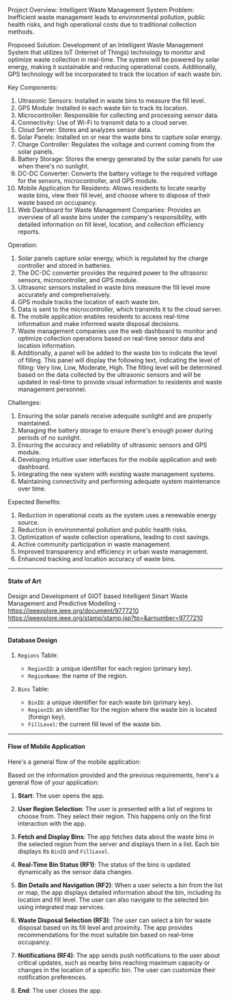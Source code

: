 Project Overview: Intelligent Waste Management System Problem: Inefficient waste management leads to environmental pollution, public health risks, and high operational costs due to traditional collection methods.

Proposed Solution: Development of an Intelligent Waste Management System that utilizes IoT (Internet of Things) technology to monitor and optimize waste collection in real-time. The system will be powered by solar energy, making it sustainable and reducing operational costs. Additionally, GPS technology will be incorporated to track the location of each waste bin.

Key Components:

1.  Ultrasonic Sensors: Installed in waste bins to measure the fill level.
2.  GPS Module: Installed in each waste bin to track its location.
3.  Microcontroller: Responsible for collecting and processing sensor data.
4.  Connectivity: Use of Wi-Fi to transmit data to a cloud server.
5.  Cloud Server: Stores and analyzes sensor data.
6.  Solar Panels: Installed on or near the waste bins to capture solar energy.
7.  Charge Controller: Regulates the voltage and current coming from the solar panels.
8.  Battery Storage: Stores the energy generated by the solar panels for use when there's no sunlight.
9.  DC-DC Converter: Converts the battery voltage to the required voltage for the sensors, microcontroller, and GPS module.
10. Mobile Application for Residents: Allows residents to locate nearby waste bins, view their fill level, and choose where to dispose of their waste based on occupancy.
11. Web Dashboard for Waste Management Companies: Provides an overview of all waste bins under the company's responsibility, with detailed information on fill level, location, and collection efficiency reports.

Operation:

1.  Solar panels capture solar energy, which is regulated by the charge controller and stored in batteries.
2.  The DC-DC converter provides the required power to the ultrasonic sensors, microcontroller, and GPS module.
3.  Ultrasonic sensors installed in waste bins measure the fill level more accurately and comprehensively.
4.  GPS module tracks the location of each waste bin.
5.  Data is sent to the microcontroller, which transmits it to the cloud server.
6.  The mobile application enables residents to access real-time information and make informed waste disposal decisions.
7.  Waste management companies use the web dashboard to monitor and optimize collection operations based on real-time sensor data and location information.
8.  Additionally, a panel will be added to the waste bin to indicate the level of filling. This panel will display the following text, indicating the level of filling: Very low, Low, Moderate, High. The filling level will be determined based on the data collected by the ultrasonic sensors and will be updated in real-time to provide visual information to residents and waste management personnel.

Challenges:

1.  Ensuring the solar panels receive adequate sunlight and are properly maintained.
2.  Managing the battery storage to ensure there's enough power during periods of no sunlight.
3.  Ensuring the accuracy and reliability of ultrasonic sensors and GPS module.
4.  Developing intuitive user interfaces for the mobile application and web dashboard.
5.  Integrating the new system with existing waste management systems.
6.  Maintaining connectivity and performing adequate system maintenance over time.

Expected Benefits:

1.  Reduction in operational costs as the system uses a renewable energy source.
2.  Reduction in environmental pollution and public health risks.
3.  Optimization of waste collection operations, leading to cost savings.
4.  Active community participation in waste management.
5.  Improved transparency and efficiency in urban waste management.
6.  Enhanced tracking and location accuracy of waste bins.
----------------------------------------------------------------------------------------------

#### State of Art 
Design and Development of GIOT based Intelligent Smart Waste Management and Predictive Modelling - https://ieeexplore.ieee.org/document/9777210 https://ieeexplore.ieee.org/stamp/stamp.jsp?tp=&arnumber=9777210

-----------------------------------------------------------------------------------------------
#### Database Design

1.  `Regions` Table:

    -   `RegionID`: a unique identifier for each region (primary key).
    -   `RegionName`: the name of the region.
2.  `Bins` Table:

    -   `BinID`: a unique identifier for each waste bin (primary key).
    -   `RegionID`: an identifier for the region where the waste bin is located (foreign key).
    -   `FillLevel`: the current fill level of the waste bin.

---------------------------------------------------------


#### Flow of Mobile Application

Here's a general flow of the mobile application:

Based on the information provided and the previous requirements, here's a general flow of your application:

1.  **Start**: The user opens the app.

2.  **User Region Selection**: The user is presented with a list of regions to choose from. They select their region. This happens only on the first interaction with the app.

3.  **Fetch and Display Bins**: The app fetches data about the waste bins in the selected region from the server and displays them in a list. Each bin displays its `BinID` and `FillLevel`.

4.  **Real-Time Bin Status (RF1)**: The status of the bins is updated dynamically as the sensor data changes.

5.  **Bin Details and Navigation (RF2)**: When a user selects a bin from the list or map, the app displays detailed information about the bin, including its location and fill level. The user can also navigate to the selected bin using integrated map services.

6.  **Waste Disposal Selection (RF3)**: The user can select a bin for waste disposal based on its fill level and proximity. The app provides recommendations for the most suitable bin based on real-time occupancy.

7.  **Notifications (RF4)**: The app sends push notifications to the user about critical updates, such as nearby bins reaching maximum capacity or changes in the location of a specific bin. The user can customize their notification preferences.

8.  **End**: The user closes the app.

